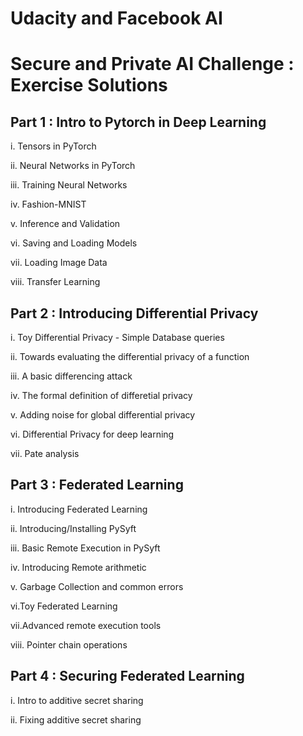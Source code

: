 # Udacity and Facebook AI
# Secure and Private AI Challenge : Exercise Solutions

## Part 1 : Intro to Pytorch in Deep Learning

<p>i. Tensors in PyTorch<p>
<p>ii. Neural Networks in PyTorch<p>
<p>iii. Training Neural Networks<p>
<p>iv. Fashion-MNIST<p>
<p>v. Inference and Validation<p>
<p>vi. Saving and Loading Models<p>
<p>vii. Loading Image Data<p>
<p>viii. Transfer Learning<p>

## Part 2 : Introducing Differential Privacy
<p>i. Toy Differential Privacy - Simple Database queries<p>
<p>ii. Towards evaluating the differential privacy of a function<p>
<p>iii. A basic differencing attack<p>
<p>iv. The formal definition of differetial privacy<p>
<p>v. Adding noise for global differential privacy<p>
<p>vi. Differential Privacy for deep learning<p>
<p>vii. Pate analysis<p>

## Part 3 : Federated Learning
<p>i. Introducing Federated Learning<p>
<p>ii. Introducing/Installing PySyft<p>
<p>iii. Basic Remote Execution in PySyft<p>
<p>iv. Introducing Remote arithmetic<p>
<p>v. Garbage Collection and common errors<p>
<p>vi.Toy Federated Learning
<p>vii.Advanced remote execution tools
<p>viii. Pointer chain operations<p>
  
## Part 4 : Securing Federated Learning
<p>i. Intro to additive secret sharing<p>
<p>ii. Fixing additive secret sharing<p>
  


